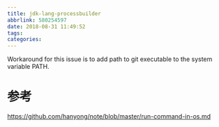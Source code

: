 ```yaml
---
title: jdk-lang-processbuilder
abbrlink: 580254597
date: 2018-08-31 11:49:52
tags:
categories:
---
```

 Workaround for this issue is to add path to git executable to the system variable PATH.




 # 参考
 https://github.com/hanyong/note/blob/master/run-command-in-os.md